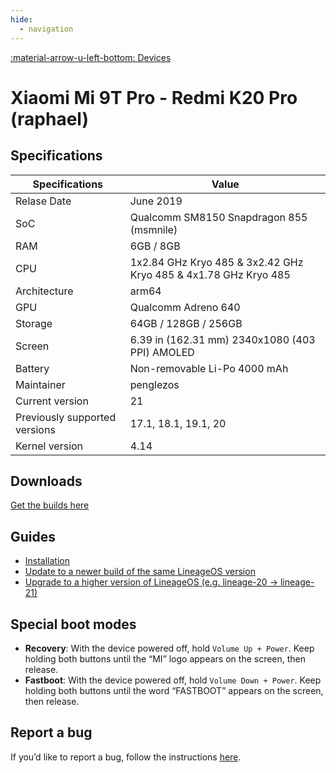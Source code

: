 ```yaml
---
hide:
  - navigation
---
```

[:material-arrow-u-left-bottom: Devices](../../devices.md)

# Xiaomi Mi 9T Pro - Redmi K20 Pro (raphael)

## Specifications

| Specifications    | Value                              |
| ----------------- | ---------------------------------- |
| Relase Date       | June 2019 |
| SoC               | Qualcomm SM8150 Snapdragon 855 (msmnile) |
| RAM               | 6GB / 8GB |
| CPU               | 1x2.84 GHz Kryo 485 & 3x2.42 GHz Kryo 485 & 4x1.78 GHz Kryo 485 |
| Architecture      | arm64 |
| GPU               | Qualcomm Adreno 640 |
| Storage           | 64GB / 128GB / 256GB |
| Screen            | 6.39 in (162.31 mm) 2340x1080 (403 PPI) AMOLED |
| Battery           | Non-removable Li-Po 4000 mAh |
| Maintainer        | penglezos |
| Current version   | 21 |
| Previously supported versions | 17.1, 18.1, 19.1, 20 |
| Kernel version    | 4.14 |

## Downloads
<a href="https://github.com/penglezos/device_xiaomi_raphael/releases" target="_blank">Get the builds here</a>

## Guides
* [Installation](../raphael/installation.md)
* [Update to a newer build of the same LineageOS version](../raphael/update.md)
* [Upgrade to a higher version of LineageOS (e.g. lineage-20 -> lineage-21)](../raphael/upgrade.md)

## Special boot modes
* **Recovery**: With the device powered off, hold `Volume Up + Power`. Keep holding both buttons until the “MI” logo appears on the screen, then release.
* **Fastboot**: With the device powered off, hold `Volume Down + Power`. Keep holding both buttons until the word “FASTBOOT” appears on the screen, then release.

## Report a bug
If you’d like to report a bug, follow the instructions [here](https://github.com/penglezos/device_xiaomi_raphael/issues).